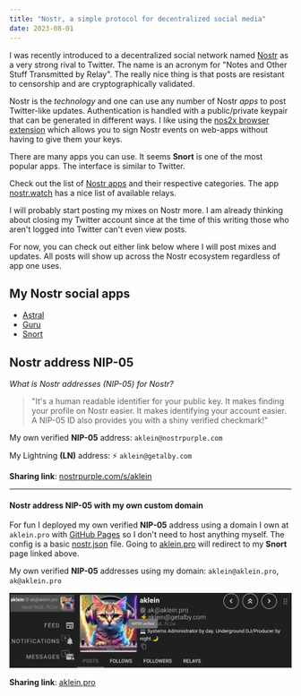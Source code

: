 ```yaml
---
title: "Nostr, a simple protocol for decentralized social media"
date: 2023-08-01
---
```

I was recently introduced to a decentralized social network named <a href="https://nostr.com/" target="_blank">Nostr</a> as a very strong rival to Twitter. The name is an acronym for "Notes and Other Stuff Transmitted by Relay". The really nice thing is that posts are resistant to censorship and are cryptographically validated.

Nostr is the _technology_ and one can use any number of Nostr _apps_ to post Twitter-like updates. Authentication is handled with a public/private keypair that can be generated in different ways. I like using the <a href="https://chrome.google.com/webstore/detail/nos2x/kpgefcfmnafjgpblomihpgmejjdanjjp" target="_blank">nos2x browser extension</a> which allows you to sign Nostr events on web-apps without having to give them your keys.

There are many apps you can use. It seems **Snort** is one of the most popular apps. The interface is similar to Twitter.

 Check out the list of <a href="https://www.nostrapps.com/" target="_blank">Nostr apps</a> and their respective categories. The app <a href="https://nostr.watch/relays/find" target="_blank">nostr.watch</a> has a nice list of available relays.

I will probably start posting my mixes on Nostr more. I am already thinking about closing my Twitter account since at the time of this writing those who aren't logged into Twitter can't even view posts.

For now, you can check out either link below where I will post mixes and updates. All posts will show up across the Nostr ecosystem regardless of app one uses.

## My Nostr social apps
* <a href="https://astral.ninja/npub1klu8hw9j229ywvllmtpfj0uq2uet39er2vgp5wnxal5memjfr8pqcflc2w" target="_blank" alt="My astral.ninja social page">Astral</a>
* <a href="https://www.nostr.guru/p/b7f87bb8b2528a4733ffdac2993f805732b8972353101a3a66efe9bcee4919c2" target="_blank" alt="My Nostr.Guru social page">Guru</a>
* <a href="https://snort.social/p/npub1klu8hw9j229ywvllmtpfj0uq2uet39er2vgp5wnxal5memjfr8pqcflc2w" target="_blank" alt="My Snort social page">Snort</a>

## Nostr address NIP-05
_What is Nostr addresses (NIP-05) for Nostr?_

>"It's a human readable identifier for your public key. It makes finding your profile on Nostr easier. It makes identifying your account easier. A NIP-05 ID also provides you with a shiny verified checkmark!"

My own verified **NIP-05** address: `aklein@nostrpurple.com`

My Lightning **(LN)** address: ⚡ `aklein@getalby.com`

**Sharing link**: <a href="https://nostrpurple.com/s/aklein" target="_blank">nostrpurple.com/s/aklein</a>

---

#### Nostr address NIP-05 with my own custom domain
For fun I deployed my own verified **NIP-05** address using a domain I own at `aklein.pro` with <a href="https://github.com/KDN-Cloud/nip-05-2" target="_blank">GitHub Pages</a> so I don't need to host anything myself. The config is a basic <a href="https://aklein.pro/.well-known/nostr.json" target="_blank">nostr.json</a> file. Going to <a href="https://aklein.pro" target="_blank">aklein.pro</a> will redirect to my **Snort** page linked above.

My own verified **NIP-05** addresses using my domain: `aklein@aklein.pro`, `ak@aklein.pro`

![NIP-05 verified](https://raw.githubusercontent.com/KDN-Cloud/b.aklein.studio/main/_posts/img/NIP-05%20verified.png)

**Sharing link**: <a href="https://snort.social/p/npub1klu8hw9j229ywvllmtpfj0uq2uet39er2vgp5wnxal5memjfr8pqcflc2w" target="_blank">aklein.pro</a>
